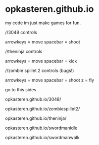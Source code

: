 # opkasteren.github.io
my code
im just make games for fun.


//3048 controls

arrowkeys = move
spacebar = shoot

//theninja controls

arrowkeys = move
spacebar = kick

//zombie spillet 2 controls (bugs!)

arrowkeys = move
spacebar = shoot
z = fly



go to this sides 

opkasteren.github.io/3048/

opkasteren.github.io/zombiespillet2/

opkasteren.github.io/theninja/

opkasteren.github.io/swordmanidle

opkasteren.github.io/swordmanwalk
